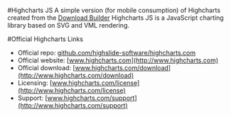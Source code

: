 #Highcharts JS
A simple version (for mobile consumption) of Highcharts created from the [Download Builder](http://www.highcharts.com/download)
Highcharts JS is a JavaScript charting library based on SVG and VML rendering.

#Official Highcharts Links
* Official repo: [github.com/highslide-software/highcharts.com](https://github.com/highslide-software/highcharts.com)
* Official website:  [www.highcharts.com](http://www.highcharts.com)
* Official download: [www.highcharts.com/download](http://www.highcharts.com/download)
* Licensing: [www.highcharts.com/license](http://www.highcharts.com/license)
* Support: [www.highcharts.com/support](http://www.highcharts.com/support)